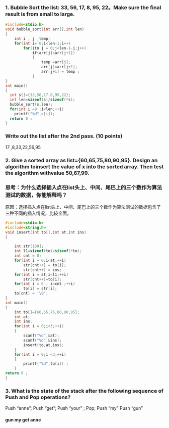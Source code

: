### 1. Bubble Sort the list: 33, 56, 17, 8, 95, 22。Make sure the final result is from small to large.
```c
#include<stdio.h>
void bubble_sort(int arr[],int len)
{
	int i , j ,temp;
	for(int i= 0;i<len-1;i++)
		for(itn j = 0;j<len-1-i;j++)
			if(arr[j]>arr[j+1])
			{
				temp =arr[j];
				arr[j]=arr[j+1];
				arr[j+1] = temp ;
			}
} 
int main()
{
  int s[]={33,56,17,8,95,22};
  int len=sizeof(s)/sizeof(*s);
  bubble_sort(s,len);
  for(int i =0 ;i<len;++i)
    printf("%d",s[i]);
  return 0 ;
}
```

### Write out the list after the 2nd pass. (10 points) 
17 ,8,33,22,56,95

### 2. Give a sorted array as list={60,65,75,80,90,95}. Design an algorithm toinsert the value of x into the sorted array. Then test the algorithm withvalue 50,67,99.
### 思考：为什么选择插入点在list头上、中间、尾巴上的三个数作为算法测试的数据，你能解释吗？
原因：选择插入点在list头上、中间、尾巴上的三个数作为算法测试的数据包含了三种不同的插入情况，比较全面。
```c
#include<stdio.h>
#include<string.h>
void insert(int to[],int at,int ins)
{
	
	int str[100];
	int l1=sizeof(to)/sizeof(*to);
	int cnt = 0;
	for(int i = 0;i<at;++i)
		str[cnt++] = to[i];
		str[cnt++] = ins;
	for(int i = at;i<l1;++i)
		str[cnt++]=to[i]; 
	for(int i = 0 ; i<cnt ;++i)
		to[i] = str[i];
	to[cnt] = '\0';
}
int main()
{
	int to[]={60,65,75,80,90,95};
	int at;
	int ins;
	for(int i = 0;i<3;++i)
	{
		scanf("%d",&at);
		scanf("%d",&ins);
		insert(to,at,ins);	
	}
	for(int i = 0;i <3;++i)
	{
		printf("%d",to[i]) ;
	}
return 0 ;
}
```
### 3. What is the state of the stack after the following sequence of Push and Pop operations?
Push “anne”; Push “get”; Push “your” ; Pop; Push “my” Push “gun”
#### gun my get anne
